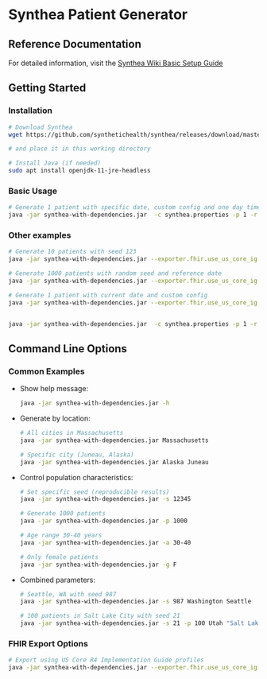 # Synthea Patient Generator

## Reference Documentation
For detailed information, visit the [Synthea Wiki Basic Setup Guide](https://github.com/synthetichealth/synthea/wiki/Basic-Setup-and-Running)

## Getting Started

### Installation
```bash
# Download Synthea
wget https://github.com/synthetichealth/synthea/releases/download/master-branch-latest/synthea-with-dependencies.jar

# and place it in this working directory

# Install Java (if needed)
sudo apt install openjdk-11-jre-headless
```

### Basic Usage
```bash
# Generate 1 patient with specific date, custom config and one day timeperiod
java -jar synthea-with-dependencies.jar  -c synthea.properties -p 1 -r $(date +%Y%M%D)
```
### Other examples 
```bash
# Generate 10 patients with seed 123
java -jar synthea-with-dependencies.jar --exporter.fhir.use_us_core_ig true -p 10 -s 123

# Generate 1000 patients with random seed and reference date
java -jar synthea-with-dependencies.jar --exporter.fhir.use_us_core_ig true -p 1000 -s $((RANDOM % 100)) -r 20240315

# Generate 1 patient with current date and custom config
java -jar synthea-with-dependencies.jar --exporter.fhir.use_us_core_ig true -p 1 -c synthea.properties -r $(date +%Y%m%d)


java -jar synthea-with-dependencies.jar  -c synthea.properties -p 1 -r 20241101 -t 1
```
## Command Line Options

### Common Examples
- Show help message:
  ```bash
  java -jar synthea-with-dependencies.jar -h
  ```

- Generate by location:
  ```bash
  # All cities in Massachusetts
  java -jar synthea-with-dependencies.jar Massachusetts
  
  # Specific city (Juneau, Alaska)
  java -jar synthea-with-dependencies.jar Alaska Juneau
  ```

- Control population characteristics:
  ```bash
  # Set specific seed (reproducible results)
  java -jar synthea-with-dependencies.jar -s 12345
  
  # Generate 1000 patients
  java -jar synthea-with-dependencies.jar -p 1000
  
  # Age range 30-40 years
  java -jar synthea-with-dependencies.jar -a 30-40
  
  # Only female patients
  java -jar synthea-with-dependencies.jar -g F
  ```

- Combined parameters:
  ```bash
  # Seattle, WA with seed 987
  java -jar synthea-with-dependencies.jar -s 987 Washington Seattle
  
  # 100 patients in Salt Lake City with seed 21
  java -jar synthea-with-dependencies.jar -s 21 -p 100 Utah "Salt Lake City"
  ```

### FHIR Export Options
```bash
# Export using US Core R4 Implementation Guide profiles
java -jar synthea-with-dependencies.jar --exporter.fhir.use_us_core_ig true
```